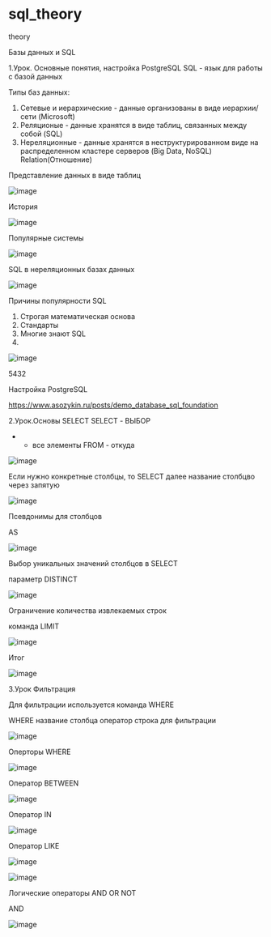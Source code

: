 # sql_theory
theory

Базы данных и SQL

1.Урок. Основные понятия, настройка PostgreSQL
SQL - язык для работы с базой данных

Типы баз данных:  

1. Сетевые и иерархические - данные организованы в виде иерархии/сети (Microsoft)
2. Реляционые - данные хранятся в виде таблиц, связанных между собой (SQL)
3. Нереляционные - данные хранятся в неструктурированном виде на распределенном кластере серверов (Big Data, NoSQL)
Relation(Отношение)

Представление данных в виде таблиц 

![image](https://user-images.githubusercontent.com/84245620/160932282-1b5b3813-4153-4cbf-a808-7237cbd6fd8a.png)

История

![image](https://user-images.githubusercontent.com/84245620/160932457-0d0e52dc-9f4e-4532-8797-7221416b2cce.png)

Популярные системы

![image](https://user-images.githubusercontent.com/84245620/160932691-9175454a-b727-4134-860b-9e30283e518a.png)

SQL в нереляционных базах данных

![image](https://user-images.githubusercontent.com/84245620/160932775-34915367-9bf8-4497-acfe-1287b4e040bc.png)

Причины популярности SQL

1. Строгая математическая основа
2. Стандарты
3. Многие знают SQL
4. 
![image](https://user-images.githubusercontent.com/84245620/160932821-720059e5-0d22-40b4-abde-ae4695fc1a18.png)

5432

Настройка PostgreSQL

https://www.asozykin.ru/posts/demo_database_sql_foundation

2.Урок.Основы SELECT
SELECT - ВЫБОР 
* - все элементы
FROM - откуда

![image](https://user-images.githubusercontent.com/84245620/161017566-a41bdb19-aaab-401b-9717-b143ba6f6fc9.png)

Если нужно конкретные столбцы, то 
SELECT далее название столбцво через запятую

![image](https://user-images.githubusercontent.com/84245620/161017752-a1920e89-a8e6-47e0-9c03-a45fe0843436.png)

Псевдонимы для столбцов

AS

![image](https://user-images.githubusercontent.com/84245620/161018209-b9b5eb8e-0c02-4d89-8542-c49ca1d1f95e.png)

Выбор уникальных значений столбцов в SELECT

параметр DISTINCT

![image](https://user-images.githubusercontent.com/84245620/161018417-f45327d1-a27d-4f6e-b1e3-010e8c3eec17.png)

Ограничение количества извлекаемых строк

команда LIMIT

![image](https://user-images.githubusercontent.com/84245620/161018865-6228dbd8-4958-4b2b-a74e-bfe86bf989e6.png)

Итог

![image](https://user-images.githubusercontent.com/84245620/161022318-8e40a46f-a848-4809-a3a3-993fe516b7d5.png)

3.Урок Фильтрация

Для фильтрации используется команда WHERE

WHERE название столбца оператор строка для фильтрации

![image](https://user-images.githubusercontent.com/84245620/161022591-927a355e-7685-4e93-9b14-68581700c24b.png)

Оперторы WHERE

![image](https://user-images.githubusercontent.com/84245620/161022662-8918f1ff-1c8c-4d4e-8ab6-52aa155c2845.png)

Оператор BETWEEN

![image](https://user-images.githubusercontent.com/84245620/161028004-7efa49c1-5e0b-43f8-8c1a-161f4b889419.png)

Оператор IN

![image](https://user-images.githubusercontent.com/84245620/161028334-710b3155-aaa9-439d-8a55-65bd12ff2d4d.png)

Оператор LIKE

![image](https://user-images.githubusercontent.com/84245620/161028736-81e02be6-0eb5-4577-a99f-619f5a7453af.png)


![image](https://user-images.githubusercontent.com/84245620/161028667-d348bd85-a5aa-4627-8545-949c4afb6a72.png)

Логические операторы AND OR NOT

AND

![image](https://user-images.githubusercontent.com/84245620/161029069-fe2f973e-b732-410c-8aac-8bde66088bfb.png)



